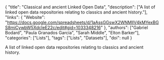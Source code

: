 {
  "title": "Classical and ancient Linked Open Data",
  "description": ["A list of linked open data repositories relating to classics and ancient history."],
  "links": {
    "Website": "https://docs.google.com/spreadsheets/d/1aAssGGswX2WNMllV4kMYexBGS8miCywbW5XdcIeE22c/edit#gid=1033348216"
  },
  "authors": ["Gabriel Bodard", "Paula Granados García", "Sarah Middle", "Elton Barker"],
  "categories": ["Lists"],
  "tags": ["Lists", "Datasets"],
  "doi": null
}

<!-- Generated by csv2md.R – do not edit by hand -->

A list of linked open data repositories relating to classics and ancient history.